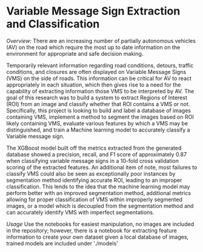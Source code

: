 # Variable Message Sign Extraction and Classification

_Overview:_
There are an increasing number of partially autonomous vehicles (AV) on the road which require the most up to date information on the environment for appropriate and safe decision making.

Temporarily relevant information regarding road conditions, detours, traffic conditions, and closures are often displayed on Variable Message Signs (VMS) on the side of roads. This information can be critical for AV to react appropriately in each situation, which then gives rise to a need for the capability of extracting information those VMS to be interpreted by AV. The goal of this research was to build a system to extract Regions of Interest (ROI) from an image and classify whether that ROI contains a VMS or not. Specifically, this project is looking to build and label a database of images containing VMS, implement a method to segment the images based on ROI likely containing VMS, evaluate various features by which a VMS may be distinguished, and train a Machine learning model to accurately classify a Variable message sign. 

The XGBoost model built off the metrics extracted from the generated database showed a precision, recall, and F1 score of approximately 0.87 when classifying variable message signs in a 10-fold cross validation scoring of the extracted features. An additional item of note, most failures to classify VMS could also be seen as exceptionally poor instances by segmentation method identifying accurate ROI, leading to an improper classification. This lends to the idea that the machine learning model may perform better with an improved segmentation method, additional metrics allowing for proper classification of VMS within improperly  segmented images, or a model which is decoupled from the segmentation method and can accurately identify VMS with imperfect segmentations.

_Usage_
Use the notebooks for easiest manipulation, no images are included in the repository; however, there is a 
notebook for extracting feature information to create your own dataset given a local database of images, 
trained models are included under './models' 
